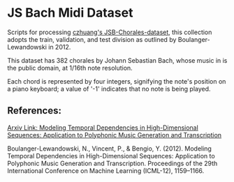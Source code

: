 # JS Bach Midi Dataset

Scripts for processing [czhuang's JSB-Chorales-dataset](https://github.com/czhuang/JSB-Chorales-dataset/tree/master),
this collection adopts the train, validation, and test division as outlined by
Boulanger-Lewandowski in 2012.

This dataset has 382 chorales by Johann Sebastian Bach, whose music in is the
public domain, at 1/16th note resolution.

Each chord is represented by four integers, signifying the note's position on a
piano keyboard; a value of '-1' indicates that no note is being played.


## References:

[Arxiv Link: Modeling Temporal Dependencies in High-Dimensional Sequences: Application to Polyphonic Music Generation and Transcription](https://arxiv.org/abs/1206.6392)

Boulanger-Lewandowski, N., Vincent, P., & Bengio, Y. (2012). Modeling Temporal
Dependencies in High-Dimensional Sequences: Application to Polyphonic Music
Generation and Transcription. Proceedings of the 29th International Conference
on Machine Learning (ICML-12), 1159–1166.

